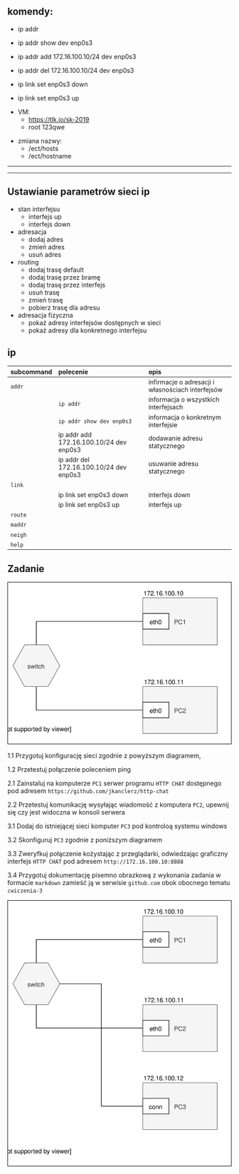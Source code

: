 
komendy:
---------------
  - ip addr
  - ip addr show dev enp0s3

  - ip addr add 172.16.100.10/24 dev enp0s3
  - ip addr del 172.16.100.10/24 dev enp0s3

  - ip link set enp0s3 down
  - ip link set enp0s3 up


* VM:
   * https://tlk.io/sk-2019
   * root 123qwe

- zmiana nazwy:
   - /ect/hosts
   - /ect/hostname

---
---

Ustawianie parametrów sieci ip
------------------------------

* stan interfejsu
    * interfejs up
    * interfejs down
* adresacja
    * dodaj adres
    * zmień adres
    * usuń adres
* routing
    * dodaj trasę default
    * dodaj trasę przez bramę
    * dodaj trasę przez interfejs
    * usuń trasę
    * zmień trasę
    * pobierz trasę dla adresu
* adresacja fizyczna
    * pokaż adresy interfejsów dostępnych w sieci
    * pokaż adresy dla konkretnego interfejsu
     


ip 
-------------------------
| subcommand    |  polecenie   | opis  |
| ------------- |:-------------| :---------------| 
|   ``addr``    |                               | infirmacje o adresacji i własnościach interfejsów |
|               |   ``ip addr``                 | informacja o wszystkich interfejsach              |
|               |   ``ip addr show dev enp0s3`` | informacja o konkretnym interfejsie               |
|               |  ip addr add 172.16.100.10/24 dev enp0s3  | dodawanie adresu statycznego            |
|               |  ip addr del 172.16.100.10/24 dev enp0s3  | usuwanie adresu statycznego            |
|   ``link``    |     |  |
|               |  ip link set enp0s3 down   | interfejs down   |
|               |  ip link set enp0s3 up   | interfejs up   |
|   ``route``   |  | |
|   ``maddr``   |  | |
|   ``neigh``   |  | |
|   ``help``    |  | |

Zadanie
------------

![zadanie 3](cwiczenia3.svg)

1.1 Przygotuj konfigurację sieci zgodnie z powyższym diagramem,

1.2 Przetestuj połączenie poleceniem ping

2.1 Zainstaluj na komputerze ``PC1`` serwer programu ``HTTP CHAT`` dostępnego pod adresem ``https://github.com/jkanclerz/http-chat``

2.2 Przetestuj komunikację wysyłając wiadomość z komputera ``PC2``, upewnij się czy jest widoczna w konsoli serwera

3.1 Dodaj do istniejącej sieci komputer ``PC3`` pod kontroloą systemu windows

3.2 Skonfiguruj ``PC3`` zgodnie z poniższym diagramem

3.3 Zweryfkuj połączenie kożystając z przeglądarki, odwiedzając graficzny interfejs ``HTTP CHAT`` pod adresem ``http://172.16.100.10:8888``

3.4 Przygotuj dokumentację pisemno obrazkową z wykonania zadania w formacie ``markdown`` zamieść ją w serwisie ``github.com`` obok obocnego tematu ``cwiczenia-3``

![zadanie 3.1](cwiczenia3.1.svg) 
